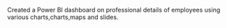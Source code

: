 Created a Power BI dashboard on professional details of employees using various charts,charts,maps and slides.
